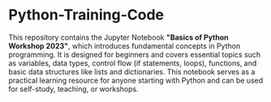 # Python-Training-Code
This repository contains the Jupyter Notebook **"Basics of Python Workshop 2023"**, which introduces fundamental concepts in Python programming. It is designed for beginners and covers essential topics such as variables, data types, control flow (if statements, loops), functions, and basic data structures like lists and dictionaries. This notebook serves as a practical learning resource for anyone starting with Python and can be used for self-study, teaching, or workshops.
